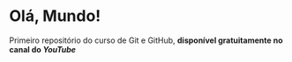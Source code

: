 # Olá, Mundo!
 Primeiro repositório do curso de Git e GitHub, **disponível gratuitamente no canal do *YouTube***
